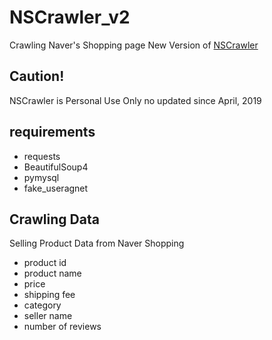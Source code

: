 # NSCrawler_v2
Crawling Naver's Shopping page
New Version of [NSCrawler](https://github.com/lagunerio/NSCrawler)

## Caution!
NSCrawler is Personal Use Only
no updated since April, 2019

## requirements
- requests
- BeautifulSoup4
- pymysql
- fake_useragnet

## Crawling Data
Selling Product Data from Naver Shopping
- product id
- product name
- price
- shipping fee
- category
- seller name
- number of reviews
